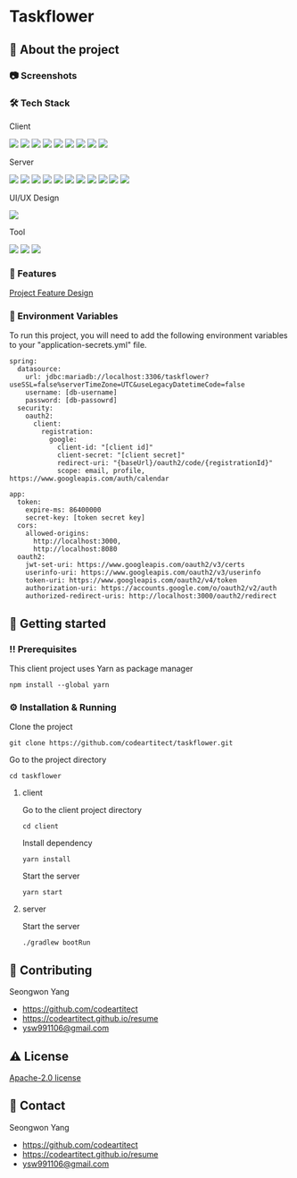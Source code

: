 # Taskflower

## 🌟 About the project

### 📷 Screenshots

### 🛠️ Tech Stack

Client

<p>
<img src="https://img.shields.io/badge/React-20232A?style=for-the-badge&logo=react&logoColor=61DAFB" />
<img src="https://img.shields.io/badge/TypeScript-007ACC?style=for-the-badge&logo=typescript&logoColor=white" />
<img src="https://img.shields.io/badge/ts--node-3178C6?style=for-the-badge&logo=ts-node&logoColor=white" />
<img src="https://img.shields.io/badge/Node%20js-339933?style=for-the-badge&logo=nodedotjs&logoColor=white" />
<img src="https://img.shields.io/badge/Yarn-2C8EBB?style=for-the-badge&logo=yarn&logoColor=white" />
<img src="https://img.shields.io/badge/Tailwind_CSS-38B2AC?style=for-the-badge&logo=tailwind-css&logoColor=white" />
<img src="https://img.shields.io/badge/daisyUI-1ad1a5?style=for-the-badge&logo=daisyui&logoColor=white" />
<img src="https://img.shields.io/badge/json-5E5C5C?style=for-the-badge&logo=json&logoColor=white" />
<img src="https://img.shields.io/badge/eslint-3A33D1?style=for-the-badge&logo=eslint&logoColor=white" />
</p>

Server

<p>
<img src="https://img.shields.io/badge/Spring-6DB33F?style=for-the-badge&logo=spring&logoColor=white" />
<img src="https://img.shields.io/badge/Spring_Boot-F2F4F9?style=for-the-badge&logo=spring-boot" />
<img src="https://img.shields.io/badge/Spring_Security-6DB33F?style=for-the-badge&logo=Spring-Security&logoColor=white" />
<img src="https://img.shields.io/badge/Google_Cloud-4285F4?style=for-the-badge&logo=google-cloud&logoColor=white" />
<img src="https://img.shields.io/badge/gradle-02303A?style=for-the-badge&logo=gradle&logoColor=white" />
<img src="https://img.shields.io/badge/JWT-000000?style=for-the-badge&logo=JSON%20web%20tokens&logoColor=white" />
<img src="https://img.shields.io/badge/json-5E5C5C?style=for-the-badge&logo=json&logoColor=white" />
<img src="https://img.shields.io/badge/OpenJDK-ED8B00?style=for-the-badge&logo=openjdk&logoColor=white" />
<img src="https://img.shields.io/badge/SonarLint-CB2029?style=for-the-badge&logo=sonarlint&logoColor=white" />
<img src="https://img.shields.io/badge/Hibernate-59666C?style=for-the-badge&logo=Hibernate&logoColor=white" />
<img src="https://img.shields.io/badge/MariaDB-003545?style=for-the-badge&logo=mariadb&logoColor=white" />
</p>

UI/UX Design

<p>
    <img src="https://img.shields.io/badge/figma-%23F24E1E.svg?style=for-the-badge&logo=figma&logoColor=white" />
</p>


Tool

<p>
<img src="https://img.shields.io/badge/Postman-FF6C37?style=for-the-badge&logo=Postman&logoColor=white" />
<img src="https://img.shields.io/badge/NeoVim-%2357A143.svg?&style=for-the-badge&logo=neovim&logoColor=white" />
<img src="https://img.shields.io/badge/WebStorm-000000?style=for-the-badge&logo=WebStorm&logoColor=white" />
</p>


### 🎯 Features

[Project Feature Design](./document/Project_Feature_Design.md)

### 🔑 Environment Variables

To run this project, you will need to add the following environment variables to your "application-secrets.yml" file.

```
spring:
  datasource:
    url: jdbc:mariadb://localhost:3306/taskflower?useSSL=false%serverTimeZone=UTC&useLegacyDatetimeCode=false
    username: [db-username]
    password: [db-passowrd]
  security:
    oauth2:
      client:
        registration:
          google:
            client-id: "[client id]"
            client-secret: "[client secret]"
            redirect-uri: "{baseUrl}/oauth2/code/{registrationId}"
            scope: email, profile, https://www.googleapis.com/auth/calendar

app:
  token:
    expire-ms: 86400000
    secret-key: [token secret key]
  cors:
    allowed-origins:
      http://localhost:3000,
      http://localhost:8080
  oauth2:
    jwt-set-uri: https://www.googleapis.com/oauth2/v3/certs
    userinfo-uri: https://www.googleapis.com/oauth2/v3/userinfo
    token-uri: https://www.googleapis.com/oauth2/v4/token
    authorization-uri: https://accounts.google.com/o/oauth2/v2/auth
    authorized-redirect-uris: http://localhost:3000/oauth2/redirect
```



## 🧰  Getting started

### ‼️ Prerequisites

This client project uses Yarn as package manager

```
npm install --global yarn
```

### ⚙️ Installation & Running

Clone the project

```
git clone https://github.com/codeartitect/taskflower.git
```

Go to the project directory

```
cd taskflower
```

1. client

   Go to the client project directory

   ```
   cd client
   ```

   Install dependency

   ```
   yarn install
   ```

   Start the server

   ```
   yarn start
   ```

2. server

   Start the server

   ```
   ./gradlew bootRun
   ```


## 👋 Contributing

Seongwon Yang

- https://github.com/codeartitect
- https://codeartitect.github.io/resume
- ysw991106@gmail.com

## ⚠️ License

[Apache-2.0 license](./LICENSE)

## 🤝 Contact

Seongwon Yang

- https://github.com/codeartitect
- https://codeartitect.github.io/resume
- ysw991106@gmail.com


